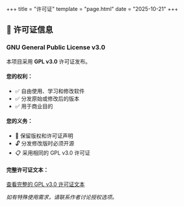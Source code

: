 +++
title = "许可证"
template = "page.html"
date = "2025-10-21"
+++

## 📜 许可证信息

### GNU General Public License v3.0

本项目采用 **GPL v3.0** 许可证发布。

#### 您的权利：
- ✅ 自由使用、学习和修改软件
- ✅ 分发原始或修改后的版本
- ✅ 用于商业目的

#### 您的义务：
- 📝 保留版权和许可证声明
- 🔓 分发修改版时必须开源
- 📋 采用相同的 GPL v3.0 许可证

#### 完整许可证文本：
[查看完整的 GPL v3.0 许可证文本](https://github.com/Li-zhienxuan/web_server/blob/main/LICENSE)

*如有特殊使用需求，请联系作者讨论授权选项。*